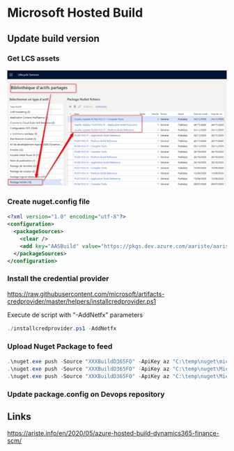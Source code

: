 # Microsoft Hosted Build

## Update build version

### Get LCS assets

![LCS Assets Package Nuget](./../Images/LCSPackageNuget.png)

### Create nuget.config file

``` XML
<?xml version="1.0" encoding="utf-8"?>
<configuration>
  <packageSources>
    <clear />
    <add key="AASBuild" value="https://pkgs.dev.azure.com/aariste/aariste365FO/_packaging/AASBuild/nuget/v3/index.json" />
  </packageSources>
</configuration>
```

### Install the credential provider

<https://raw.githubusercontent.com/microsoft/artifacts-credprovider/master/helpers/installcredprovider.ps1>

Execute de script with "-AddNetfx" parameters

``` PowerShell
./installcredprovider.ps1 -AddNetfx
```

### Upload Nuget Package to feed

``` PowerShell
.\nuget.exe push -Source "XXXBuildD365FO" -ApiKey az "C:\temp\nuget\microsoft.dynamics.ax.application.devalm.buildxpp.10.0.644.10018.nupkg"
.\nuget.exe push -Source "XXXBuildD365FO" -ApiKey az "C:\temp\nuget\Microsoft.Dynamics.AX.Platform.CompilerPackage.7.0.5816.35654.nupkg"
.\nuget.exe push -Source "XXXBuildD365FO" -ApiKey az "C:\temp\nuget\Microsoft.Dynamics.AX.Platform.DevALM.BuildXpp.7.0.5816.35654.nupkg"
```

### Update package.config on Devops repository

## Links

<https://ariste.info/en/2020/05/azure-hosted-build-dynamics365-finance-scm/>
